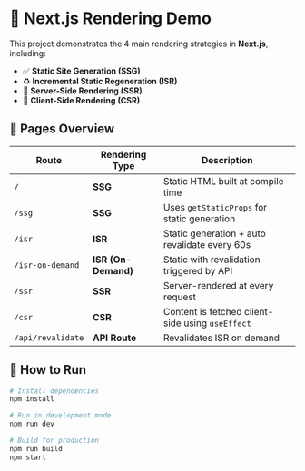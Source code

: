 # 🧪 Next.js Rendering Demo

This project demonstrates the 4 main rendering strategies in **Next.js**, including:

-   ✅ **Static Site Generation (SSG)**
-   ♻️ **Incremental Static Regeneration (ISR)**
-   🔁 **Server-Side Rendering (SSR)**
-   🧠 **Client-Side Rendering (CSR)**

## 📁 Pages Overview

| Route             | Rendering Type      | Description                                      |
| ----------------- | ------------------- | ------------------------------------------------ |
| `/`               | **SSG**             | Static HTML built at compile time                |
| `/ssg`            | **SSG**             | Uses `getStaticProps` for static generation      |
| `/isr`            | **ISR**             | Static generation + auto revalidate every 60s    |
| `/isr-on-demand`  | **ISR (On-Demand)** | Static with revalidation triggered by API        |
| `/ssr`            | **SSR**             | Server-rendered at every request                 |
| `/csr`            | **CSR**             | Content is fetched client-side using `useEffect` |
| `/api/revalidate` | **API Route**       | Revalidates ISR on demand                        |

## 🚀 How to Run

```bash
# Install dependencies
npm install

# Run in development mode
npm run dev

# Build for production
npm run build
npm start
```
